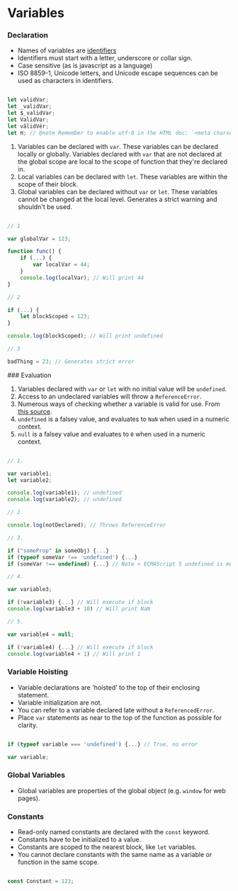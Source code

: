 
# Variables

### Declaration

- Names of variables are [identifiers](https://developer.mozilla.org/en-US/docs/Glossary/Identifier)
- Identifiers must start with a letter, underscore or collar sign.
- Case sensitive (as is javascript as a language)
- ISO 8859-1, Unicode letters, and Unicode escape sequences can be used as characters in identifiers.

``` Javascript

let validVar;
let _validVar;
let $_validVar;
let ValidVar;
let vãlidVér;
let π; // @note Remember to enable utf-8 in the HTML doc: `<meta charset="utf-8">` or `<script ... charset="utf-8">`

```

1. Variables can be declared with `var`. These variables can be declared locally or globally. Variables declared with `var` that are not declared at the global scope are local to the scope of function that they're declared in.
2. Local variables can be declared with `let`. These variables are within the scope of their block.
3. Global variables can be declared without `var` or `let`. These variables cannot be changed at the local level. Generates a strict warning and shouldn't be used.

``` Javascript

// 1

var globalVar = 123;

function func() {
	if (...) {
		var localVar = 44;
	}
	console.log(localVar); // Will print 44
}

// 2

if (...) {
	let blockScoped = 123;
}

console.log(blockScoped); // Will print undefined

// 3

badThing = 23; // Generates strict error

```

### Evaluation

1. Variables declared with `var` or `let` with no initial value will be `undefined`.
2. Access to an undeclared variables will throw a `ReferenceError`.
3. Numerous ways of checking whether a variable is valid for use. From [this source](http://stackoverflow.com/questions/3390396/how-to-check-for-undefined-in-javascript).
4. `undefined` is a falsey value, and evaluates to `NaN` when used in a numeric context.
5. `null` is a falsey value and evaluates to `0` when used in a numeric context.

``` Javascript

// 1.

var variable1;
let variable2;

console.log(variable1); // undefined
console.log(variable2); // undefined

// 2.

console.log(notDeclared); // Throws ReferenceError

// 3.

if ("someProp" in someObj) {...}
if (typeof someVar !== 'undefined') {...}
if (someVar !== undefined) {...} // Note < ECMAScript 5 undefined is mutable so can be overwritten. Safest to check with `typeof`

// 4.

var variable3;

if (!variable3) {...} // Will execute if block
console.log(variable3 + 10) // Will print NaN

// 5.

var variable4 = null;

if (!variable4) {...} // Will execute if block
console.log(variable4 + 1) // Will print 1

```

### Variable Hoisting

- Variable declarations are 'hoisted' to the top of their enclosing statement.
- Variable initialization are not.
- You can refer to a variable declared late without a `ReferencedError`.
- Place `var` statements as near to the top of the function as possible for clarity.

``` Javascript

if (typeof variable === 'undefined') {...} // True, no error

var variable;

```
### Global Variables

- Global variables are properties of the global object (e.g. `window` for web pages).

### Constants

- Read-only named constants are declared with the `const` keyword.
- Constants have to be initialized to a value.
- Constants are scoped to the nearest block, like `let` variables.
- You cannot declare constants with the same name as a variable or function in the same scope.

``` Javascript

const Constant = 123;

```
